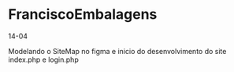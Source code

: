 # FranciscoEmbalagens

14-04

Modelando o SiteMap no figma e inicio do desenvolvimento do site index.php e login.php

